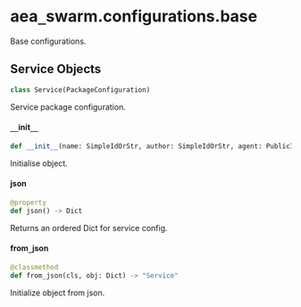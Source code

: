 <a id="aea_swarm.configurations.base"></a>

# aea`_`swarm.configurations.base

Base configurations.

<a id="aea_swarm.configurations.base.Service"></a>

## Service Objects

```python
class Service(PackageConfiguration)
```

Service package configuration.

<a id="aea_swarm.configurations.base.Service.__init__"></a>

#### `__`init`__`

```python
def __init__(name: SimpleIdOrStr, author: SimpleIdOrStr, agent: PublicId, version: str = "", license_: str = "", aea_version: str = "", description: str = "", number_of_agents: int = 4, network: Optional[str] = None, build_entrypoint: Optional[str] = None) -> None
```

Initialise object.

<a id="aea_swarm.configurations.base.Service.json"></a>

#### json

```python
@property
def json() -> Dict
```

Returns an ordered Dict for service config.

<a id="aea_swarm.configurations.base.Service.from_json"></a>

#### from`_`json

```python
@classmethod
def from_json(cls, obj: Dict) -> "Service"
```

Initialize object from json.

